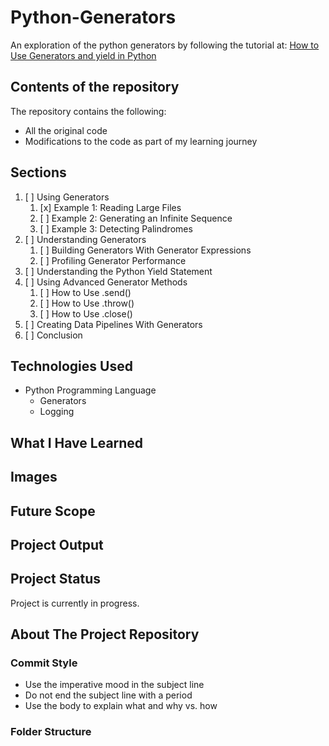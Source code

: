 # Python-Generators

An exploration of the python generators by following the tutorial at: [How to Use Generators and yield in Python](https://realpython.com/introduction-to-python-generators/)

## Contents of the repository

The repository contains the following:

- All the original code
- Modifications to the code as part of my learning journey

## Sections

1. [ ] Using Generators
   1. [x] Example 1: Reading Large Files
   2. [ ] Example 2: Generating an Infinite Sequence
   3. [ ] Example 3: Detecting Palindromes
2. [ ] Understanding Generators
   1. [ ] Building Generators With Generator Expressions
   2. [ ] Profiling Generator Performance
3. [ ] Understanding the Python Yield Statement
4. [ ] Using Advanced Generator Methods
   1. [ ] How to Use .send()
   2. [ ] How to Use .throw()
   3. [ ] How to Use .close()
5. [ ] Creating Data Pipelines With Generators
6. [ ] Conclusion

## Technologies Used

- Python Programming Language
  - Generators
  - Logging

## What I Have Learned

## Images

## Future Scope

## Project Output

## Project Status

Project is currently in progress.

## About The Project Repository

### Commit Style

- Use the imperative mood in the subject line
- Do not end the subject line with a period
- Use the body to explain what and why vs. how

### Folder Structure
